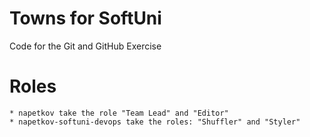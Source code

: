 # Towns for SoftUni
Code for the Git and GitHub Exercise

# Roles
    * napetkov take the role "Team Lead" and "Editor"
    * napetkov-softuni-devops take the roles: "Shuffler" and "Styler"

